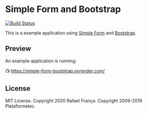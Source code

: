 # Simple Form and Bootstrap

[![Build Status](https://github.com/heartcombo/simple_form-bootstrap/actions/workflows/test.yml/badge.svg)](https://github.com/heartcombo/simple_form-bootstrap/actions)

This is a example application using [Simple Form](https://github.com/heartcombo/simple_form)
and [Bootstrap](http://getbootstrap.com/).

## Preview

An example application is running:

:tv: https://simple-form-bootstrap.onrender.com/

## License

MIT License. Copyright 2020 Rafael França. Copyright 2009-2019 Plataformatec.
